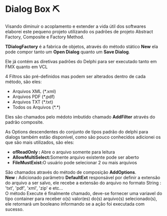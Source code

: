 <h1>Dialog Box ⛏ </h1> 

Visando diminuir o acoplamento e extender a vida útil dos softwares 
elaborei este pequeno projeto utilizando os padrões de projeto Abstract Factory, Composite e Factory Method.

<b>TDialogFactory</b> é a fabrica de objetos, através do método stático <b>New</b> ela pode compor 
tanto um <b>Open Dialog</b> quanto um <b>Save Dialog</b>.

Ele já contém as diretivas padrões do Delphi para ser executado tanto em FMX quanto em VCL
<div>
4 Filtros são pré-definidos mas podem ser alterados dentro de cada método, são eles:

<ul>
<li>Arquivos XML (*.xml)</li>
<li>Arquivos PDF (*.pdf)</li>
<li>Arquivos TXT (*.txt)</li>
<li>Todos os Arquivos (*.*)</li>
</ul>
</div>

<div>
Eles são chamados pelo médoto imbutido chamado <b>AddFilter</b> através do padrão composite.

As Options descendentes do conjunto de tipos padrão do delphi para dialogs também estão disponível,
como são pouco conhecidos adicionei os que são mais utilizados, são eles:

<ul>
<li><b>ofReadOnly : </b> Abre o arquivo somente para leitura</li>
<li><b>AllowMultiSelect:</b>Somente arquivo existente pode ser aberto</li>
<li><b>FileMustExist:</b>O usuário pode selecionar 2 ou mais arquivos</li>
</ul> 
São chamados através do método de composição <b>AddOptions</b>.
</div>

<div>
<b>New :</b> Adicionado parâmetro <b>DefaultExt</b> responsável por definir a extensão do arquivo a ser salvo, ele recebe a extensão do arquivo no formato String : 'txt', 'pdf', 'xml', 'zip' e etc... 
</div>
O método Execute é finalmente chamado, deve-se fornecer uma variavel do tipo container para receber o(s) valor(es)
do(s) arquivo(s) selecionado(s), ele retornará um booleano informando se a ação foi executada com sucesso.



